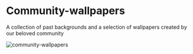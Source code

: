 # Community-wallpapers
A collection of past backgrounds and a selection of wallpapers created by our beloved community

![community-wallpapers](https://github.com/EndeavourOS-Community-Editions/Community-wallpapers/assets/16797647/ed6cdd6f-3b6c-4609-b6fb-1327bb42a7a1)
